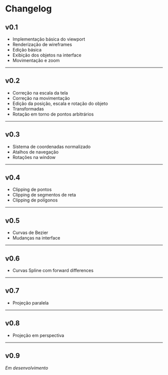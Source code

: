 # Changelog

## v0.1

* Implementação básica do viewport
* Renderização de wireframes
* Edição básica
* Exibição dos objetos na interface
* Movimentação e zoom

---

## v0.2

* Correção na escala da tela
* Correção na movimentação
* Edição da posição, escala e rotação do objeto
* Transformadas
* Rotação em torno de pontos arbitrários

---

## v0.3

* Sistema de coordenadas normalizado
* Atalhos de navegação
* Rotações na window

---

## v0.4

* Clipping de pontos
* Clipping de segmentos de reta
* Clipping de polígonos

---

## v0.5

* Curvas de Bezier
* Mudanças na interface

---

## v0.6

* Curvas Spline com forward differences

---

## v0.7

* Projeção paralela

---

## v0.8

* Projeção em perspectiva

---

## v0.9

_Em desenvolvimento_
